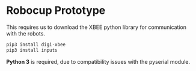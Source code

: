 # Robocup Prototype

This requires us to download the XBEE python library for communication with the robots.

```bash
pip3 install digi-xbee
pip3 install inputs
```

__Python 3__ is required, due to compatibility issues with the pyserial module.
